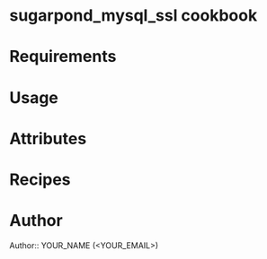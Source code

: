 # sugarpond_mysql_ssl cookbook

# Requirements

# Usage

# Attributes

# Recipes

# Author

Author:: YOUR_NAME (<YOUR_EMAIL>)
